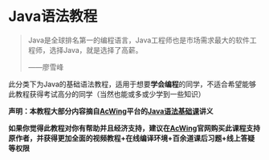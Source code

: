 # Java语法教程

> Java是全球排名第一的编程语言，Java工程师也是市场需求最大的软件工程师，选择Java，就是选择了高薪。
>
> ——廖雪峰

此分类下为Java的基础语法教程，适用于想要**学会编程**的同学，不适合希望能够此教程获得考试高分的同学（当然也能或多或少学到一些知识）

**声明：本教程大部分内容摘自[AcWing](https://www.acwing.com/)平台的[Java语法基础课](https://www.acwing.com/activity/content/2230/)讲义**

**如果你觉得此教程对你有帮助并且经济支持，建议在[AcWing](https://www.acwing.com/)官网购买此课程支持原作者，并获得更加全面的视频教程+在线编译环境+百余道课后习题+线上答疑等权限**
